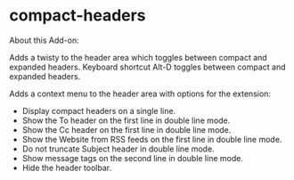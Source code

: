 # compact-headers
About this Add-on:

Adds a twisty to the header area which toggles between compact and expanded headers.
Keyboard shortcut Alt-D toggles between compact and expanded headers.

Adds a context menu to the header area with options for the extension:
- Display compact headers on a single line.
- Show the To header on the first line in double line mode.
- Show the Cc header on the first line in double line mode.
- Show the Website from RSS feeds on the first line in double line mode.
- Do not truncate Subject header in double line mode.
- Show message tags on the second line in double line mode.
- Hide the header toolbar.

